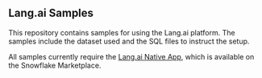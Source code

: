 ## Lang.ai Samples

This repository contains samples for using the Lang.ai platform. The samples include the dataset used and the SQL files to instruct the setup.

All samples currently require the [Lang.ai Native App](https://app.snowflake.com/marketplace/listing/GZTSZ1TJ3IU/lang-ai-snowflake-ai-agents), which is available on the Snowflake Marketplace.
